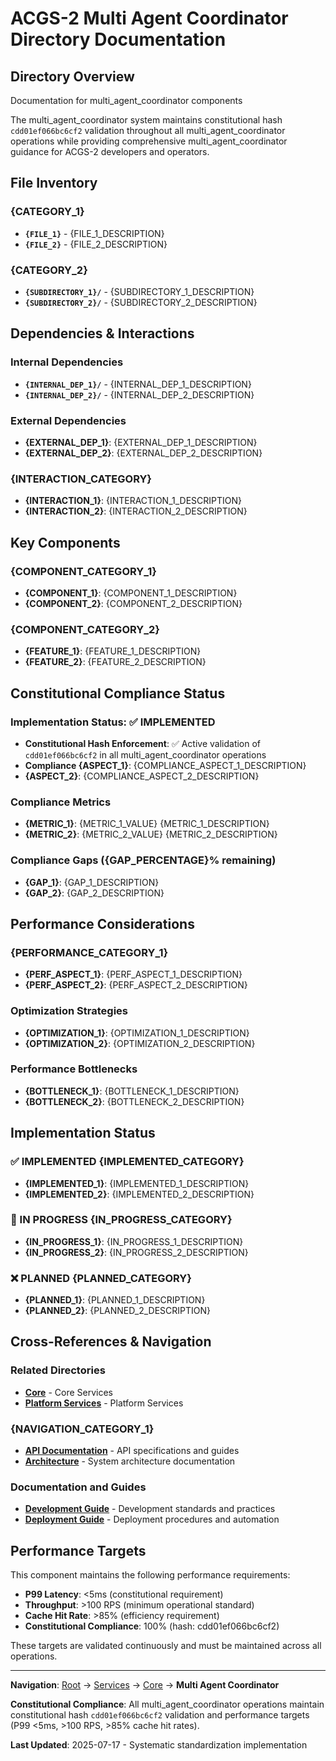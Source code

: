 # ACGS-2 Multi Agent Coordinator Directory Documentation
<!-- Constitutional Hash: cdd01ef066bc6cf2 -->

## Directory Overview

Documentation for multi_agent_coordinator components

The multi_agent_coordinator system maintains constitutional hash `cdd01ef066bc6cf2` validation throughout all multi_agent_coordinator operations while providing comprehensive multi_agent_coordinator guidance for ACGS-2 developers and operators.

## File Inventory

### {CATEGORY_1}
- **`{FILE_1}`** - {FILE_1_DESCRIPTION}
- **`{FILE_2}`** - {FILE_2_DESCRIPTION}

### {CATEGORY_2}
- **`{SUBDIRECTORY_1}/`** - {SUBDIRECTORY_1_DESCRIPTION}
- **`{SUBDIRECTORY_2}/`** - {SUBDIRECTORY_2_DESCRIPTION}

## Dependencies & Interactions

### Internal Dependencies
- **`{INTERNAL_DEP_1}/`** - {INTERNAL_DEP_1_DESCRIPTION}
- **`{INTERNAL_DEP_2}/`** - {INTERNAL_DEP_2_DESCRIPTION}

### External Dependencies
- **{EXTERNAL_DEP_1}**: {EXTERNAL_DEP_1_DESCRIPTION}
- **{EXTERNAL_DEP_2}**: {EXTERNAL_DEP_2_DESCRIPTION}

### {INTERACTION_CATEGORY}
- **{INTERACTION_1}**: {INTERACTION_1_DESCRIPTION}
- **{INTERACTION_2}**: {INTERACTION_2_DESCRIPTION}

## Key Components

### {COMPONENT_CATEGORY_1}
- **{COMPONENT_1}**: {COMPONENT_1_DESCRIPTION}
- **{COMPONENT_2}**: {COMPONENT_2_DESCRIPTION}

### {COMPONENT_CATEGORY_2}
- **{FEATURE_1}**: {FEATURE_1_DESCRIPTION}
- **{FEATURE_2}**: {FEATURE_2_DESCRIPTION}

## Constitutional Compliance Status

### Implementation Status: ✅ IMPLEMENTED
- **Constitutional Hash Enforcement**: ✅ Active validation of `cdd01ef066bc6cf2` in all multi_agent_coordinator operations
- **Compliance {ASPECT_1}**: {COMPLIANCE_ASPECT_1_DESCRIPTION}
- **{ASPECT_2}**: {COMPLIANCE_ASPECT_2_DESCRIPTION}

### Compliance Metrics
- **{METRIC_1}**: {METRIC_1_VALUE} {METRIC_1_DESCRIPTION}
- **{METRIC_2}**: {METRIC_2_VALUE} {METRIC_2_DESCRIPTION}

### Compliance Gaps ({GAP_PERCENTAGE}% remaining)
- **{GAP_1}**: {GAP_1_DESCRIPTION}
- **{GAP_2}**: {GAP_2_DESCRIPTION}

## Performance Considerations

### {PERFORMANCE_CATEGORY_1}
- **{PERF_ASPECT_1}**: {PERF_ASPECT_1_DESCRIPTION}
- **{PERF_ASPECT_2}**: {PERF_ASPECT_2_DESCRIPTION}

### Optimization Strategies
- **{OPTIMIZATION_1}**: {OPTIMIZATION_1_DESCRIPTION}
- **{OPTIMIZATION_2}**: {OPTIMIZATION_2_DESCRIPTION}

### Performance Bottlenecks
- **{BOTTLENECK_1}**: {BOTTLENECK_1_DESCRIPTION}
- **{BOTTLENECK_2}**: {BOTTLENECK_2_DESCRIPTION}

## Implementation Status

### ✅ IMPLEMENTED {IMPLEMENTED_CATEGORY}
- **{IMPLEMENTED_1}**: {IMPLEMENTED_1_DESCRIPTION}
- **{IMPLEMENTED_2}**: {IMPLEMENTED_2_DESCRIPTION}

### 🔄 IN PROGRESS {IN_PROGRESS_CATEGORY}
- **{IN_PROGRESS_1}**: {IN_PROGRESS_1_DESCRIPTION}
- **{IN_PROGRESS_2}**: {IN_PROGRESS_2_DESCRIPTION}

### ❌ PLANNED {PLANNED_CATEGORY}
- **{PLANNED_1}**: {PLANNED_1_DESCRIPTION}
- **{PLANNED_2}**: {PLANNED_2_DESCRIPTION}

## Cross-References & Navigation

### Related Directories
- **[Core](../../../services/core/CLAUDE.md)** - Core Services
- **[Platform Services](../../../services/platform_services/CLAUDE.md)** - Platform Services

### {NAVIGATION_CATEGORY_1}
- **[API Documentation](../../../docs_backup_20250717_155154/api/CLAUDE.md)** - API specifications and guides
- **[Architecture](../../../docs_backup_20250717_155154/architecture/CLAUDE.md)** - System architecture documentation

### Documentation and Guides
- **[Development Guide](../../../docs_backup_20250717_155154/development/CLAUDE.md)** - Development standards and practices
- **[Deployment Guide](../../../docs_backup_20250717_155154/deployment/CLAUDE.md)** - Deployment procedures and automation


## Performance Targets

This component maintains the following performance requirements:

- **P99 Latency**: <5ms (constitutional requirement)
- **Throughput**: >100 RPS (minimum operational standard)
- **Cache Hit Rate**: >85% (efficiency requirement)
- **Constitutional Compliance**: 100% (hash: cdd01ef066bc6cf2)

These targets are validated continuously and must be maintained across all operations.

---

**Navigation**: [Root](../../../CLAUDE.md) → [Services](../../CLAUDE.md) → [Core](../CLAUDE.md) → **Multi Agent Coordinator**

**Constitutional Compliance**: All multi_agent_coordinator operations maintain constitutional hash `cdd01ef066bc6cf2` validation and performance targets (P99 <5ms, >100 RPS, >85% cache hit rates).

**Last Updated**: 2025-07-17 - Systematic standardization implementation
